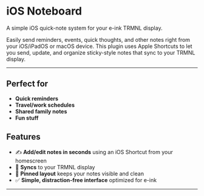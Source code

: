 # iOS Noteboard

A simple iOS quick-note system for your e-ink TRMNL display.

Easily send reminders, events, quick thoughts, and other notes right from your iOS/iPadOS or macOS device. This plugin uses Apple Shortcuts to let you send, update, and organize sticky-style notes that sync to your TRMNL display.

---

## Perfect for

- **Quick reminders**
- **Travel/work schedules**
- **Shared family notes**
- **Fun stuff** 

## Features

- ✍️ **Add/edit notes in seconds** using an iOS Shortcut from your homescreen  
- 📡 **Syncs** to your TRMNL display  
- 📌 **Pinned layout** keeps your notes visible and clean  
- ✅ **Simple, distraction-free interface** optimized for e-ink

---
